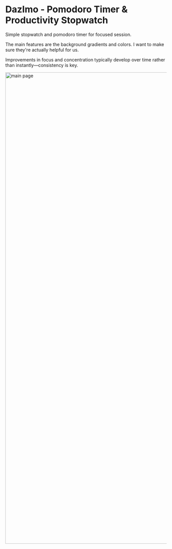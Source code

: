 # DazImo - Pomodoro Timer & Productivity Stopwatch

Simple stopwatch and pomodoro timer for focused session.

The main features are the background gradients and colors. I want to make sure they're actually helpful for us.

Improvements in focus and concentration typically develop over time rather than instantly—consistency is key.



<img width="2460" height="1474" alt="main page" src="https://github.com/user-attachments/assets/83716cb1-a12f-4774-96c2-06e8819e2e8f" />
